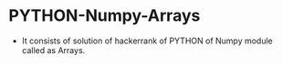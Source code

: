 # PYTHON-Numpy-Arrays
- It consists of solution of hackerrank of PYTHON of Numpy module called as Arrays.
